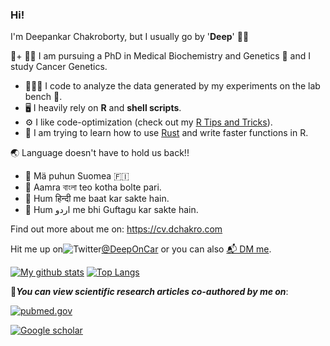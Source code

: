 ### Hi! 
I'm Deepankar Chakroborty, but I usually go by '**Deep**' 👋🏼



👨+ 🏻‍🔬 I am pursuing a PhD in Medical Biochemistry and Genetics 🧬 and I study Cancer Genetics.
+ 👨🏻‍💻 I code to analyze the data generated by my experiments on the lab bench 🧫.
+ 🖥 I heavily rely on **R** and **shell scripts**.
+ ⚙️ I like code-optimization (check out my [R Tips and Tricks](https://github.com/dchakro/benchmarkR/raw/master/results.pdf)).
+ 🌱 I am trying to learn how to use [Rust](https://www.rust-lang.org) and write faster functions in R.

🌏 Language doesn't have to hold us back!!

+ 💬 Mä puhun Suomea 🇫🇮 
+ 💬 Aamra বাংলা teo kotha bolte pari.
+ 💬 Hum हिन्दी me baat kar sakte hain.
+ 💬 Hum اردو me bhi Guftagu kar sakte hain.

Find out more about me on: https://cv.dchakro.com

Hit me up on![Twitter](https://upload.wikimedia.org/wikipedia/en/thumb/9/9f/Twitter_bird_logo_2012.svg/20px-Twitter_bird_logo_2012.svg.png)[@DeepOnCar](https://twitter.com/DeepOnCar) or you can also [📬 DM me](https://twitter.com/messages/compose?recipient_id=869131514314883072).

[![My github stats](https://github-readme-stats.vercel.app/api?username=dchakro&show_icons=true&title_color=B51C31&icon_color=EDA700&text_color=18447E&bg_color=FFFFFF&hide=[])](https://github.com/dchakro?tab=repositories) [![Top Langs](https://github-readme-stats.vercel.app/api/top-langs/?username=dchakro&text_color=18447E&bg_color=FFFFFF&title_color=B51C31)](https://github.com/dchakro?tab=repositories)

📄***You can view scientific research articles co-authored by me on***:

[![pubmed.gov](https://upload.wikimedia.org/wikipedia/commons/thumb/f/fb/US-NLM-PubMed-Logo.svg/100px-US-NLM-PubMed-Logo.svg.png)](https://pubmed.ncbi.nlm.nih.gov/?term=Chakroborty%2C+Deepankar%5BAuthor%5D&sort=pubdate)

[![Google scholar](https://upload.wikimedia.org/wikipedia/commons/thumb/c/c7/Google_Scholar_logo.svg/50px-Google_Scholar_logo.svg.png)](https://scholar.google.fi/citations?user=a-SPfrYAAAAJ&hl=en)

